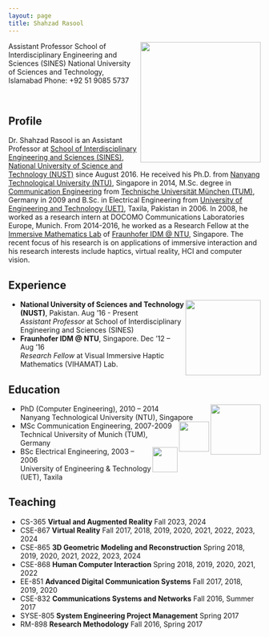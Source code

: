```yaml
---
layout: page
title: Shahzad Rasool
---
```


<img align="right" width="240" src="../images/self.jpeg">  
 Assistant Professor  
School of Interdisciplinary Engineering and Sciences (SINES)  
National University of Sciences and Technology, Islamabad  
Phone: +92 51 9085 5737
<p>&nbsp;</p>  

## Profile
Dr. Shahzad Rasool is an Assistant Professor at [School of Interdisciplinary Engineering and Sciences (SINES)](http://www.sines.nust.edu.pk/), [National University of Science and Technology (NUST)](http://www.nust.edu.pk) since August 2016. He received his Ph.D. from [Nanyang Technological University (NTU)](http://www.ntu.edu.sg), Singapore in 2014, M.Sc. degree in [Communication Engineering](https://www.ei.tum.de/en/ei/studium/msce/) from [Technische Universität München (TUM)](https://www.tum.de/en), Germany in 2009 and B.Sc. in Electrical Engineering from [University of Engineering and Technology (UET)](http://www.uettaxila.edu.pk), Taxila, Pakistan in 2006. In 2008, he worked as a research intern at DOCOMO Communications Laboratories Europe, Munich. From 2014-2016, he worked as a Research Fellow at the [Immersive Mathematics Lab](http://www3.ntu.edu.sg/home/assourin/research) of [Fraunhofer IDM @ NTU](http://www.fraunhofer.sg), Singapore. The recent focus of his research is on applications of immersive interaction and his research interests include haptics, virtual reality, HCI and computer vision.

## Experience
* <img align="right" width="150" src="https://nust.edu.pk/wp-content/uploads/2020/04/ne2.jpg"> **National University of Sciences and Technology (NUST)**, Pakistan. Aug ’16 - Present  
_Assistant Professor_ at School of Interdisciplinary Engineering and Sciences (SINES)  
* **Fraunhofer IDM @ NTU**, Singapore. Dec ’12 – Aug ’16  
_Research Fellow_ at Visual Immersive Haptic Mathematics (VIHAMAT) Lab.  

## Education
* <img align="right" width="100" src="https://www.ntu.edu.sg/images/default-source/corporate/ntu_logo.png?sfvrsn=b5dd1d82_5">PhD (Computer Engineering), 2010 – 2014  
  Nanyang Technological University (NTU), Singapore
* <img align="right" width="60" src="https://www.cda.cit.tum.de//img/tum-logo.png"> MSc Communication Engineering, 2007-2009  
  Technical University of Munich (TUM), Germany  
* <img align="right" width="50" src="https://www.uettaxila.edu.pk/images/Logos/uettaxila_logo.png"> BSc Electrical Engineering, 2003 – 2006  
  University of Engineering & Technology (UET), Taxila  

## Teaching
* CS-365     **Virtual and Augmented Reality**          Fall 2023, 2024
*	CSE-867 	 **Virtual Reality**					Fall 2017, 2018, 2019, 2020, 2021, 2022, 2023, 2024
*	CSE-865 	 **3D Geometric Modeling and Reconstruction**		Spring 2018, 2019, 2020, 2021, 2022, 2023, 2024
*	CSE-868 	 **Human Computer Interaction**			Spring 2018, 2019, 2020, 2021, 2022
*	EE-851 	  **Advanced Digital Communication Systems**		Fall 2017, 2018, 2019, 2020
*	CSE-832 	 **Communications Systems and Networks**		Fall 2016, Summer 2017
*	SYSE-805 	**System Engineering Project Management**		Spring 2017
*	RM-898 	  **Research Methodology**				Fall 2016, Spring 2017
